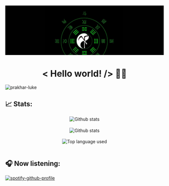 ![LuKe](https://github.com/prakhar-luke/prakhar-luke/blob/cfbdbd7ddb6232ab9efd1823283b49b961ff6477/Lu1ke.jpg)
<h1 align='center'>< Hello world! /> 🤘🏻</h1> 
<p align="left"> <img src="https://komarev.com/ghpvc/?username=prakhar-luke&label=PROFILE%20VIEWS&color=05c70e&style=flat-square" alt="prakhar-luke" /> </p> 
 
## 📈 Stats:
<div align='center'>
    <img src='https://github-readme-stats.vercel.app/api?username=prakhar-luke&show_icons=true&count_private=true&hide_border=false&theme=chartreuse-dark' alt='Github stats' align='center' />
</div>
<br />

<div align='center'>
    <img src='https://github-readme-streak-stats.herokuapp.com/?user=prakhar-luke&hide_border=false&theme=chartreuse-dark' alt='Github stats' align='center' />
</div>
<br />

<div align='center'>
    <img src = 'https://github-readme-stats.vercel.app/api/top-langs/?username=prakhar-luke&hide_border=false&theme=chartreuse-dark' alt='Top language used' align='center'/>
</div>
<br />
<!---
<div align='center'>
    <img src='https://github-readme-stats.vercel.app/api/wakatime?username=@Prakhar_Luke&theme=chartreuse-dark&layout=compact' alt='Languages over last 7 days ' align='center' />
</div>
<br />
![Top Langs](https://github-readme-stats.vercel.app/api/top-langs/?username=prakhar-luke&theme=chartreuse-dark)
--->
  
## :headphones: Now listening:
[![spotify-github-profile](https://spotify-github-profile.vercel.app/api/view?uid=qkt0ubqcsoiqceyeycusduw55&cover_image=true&theme=natemoo-re)](https://github.com/kittinan/spotify-github-profile)
